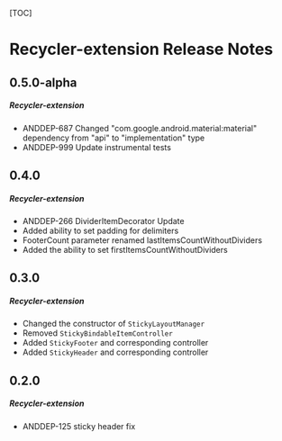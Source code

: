 [TOC]
# Recycler-extension Release Notes
## 0.5.0-alpha
##### Recycler-extension
* ANDDEP-687 Changed "com.google.android.material:material" dependency from "api" to "implementation" type
* ANDDEP-999 Update instrumental tests
## 0.4.0
##### Recycler-extension
* ANDDEP-266 DividerItemDecorator Update
* Added ability to set padding for delimiters
* FooterCount parameter renamed lastItemsCountWithoutDividers
* Added the ability to set firstItemsCountWithoutDividers
## 0.3.0
##### Recycler-extension
* Changed the constructor of `StickyLayoutManager`
* Removed `StickyBindableItemController`
* Added `StickyFooter` and corresponding controller
* Added `StickyHeader` and corresponding controller
## 0.2.0
##### Recycler-extension
* ANDDEP-125 sticky header fix